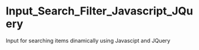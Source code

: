 # Input_Search_Filter_Javascript_JQuery
Input for searching items dinamically using  Javascipt and JQuery
